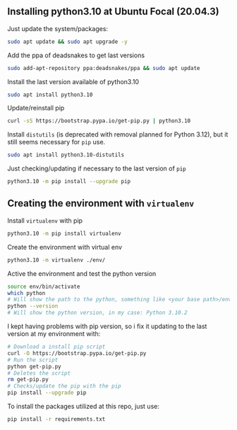 
## Installing python3.10 at Ubuntu Focal (20.04.3)

Just update the system/packages:
```bash
sudo apt update && sudo apt upgrade -y
```
Add the ppa of deadsnakes to get last versions
```bash
sudo add-apt-repository ppa:deadsnakes/ppa && sudo apt update
```

Install the last version available of python3.10
```bash
sudo apt install python3.10
```

Update/reinstall pip 
```bash
curl -sS https://bootstrap.pypa.io/get-pip.py | python3.10
```

Install `distutils` (is deprecated with removal planned for Python 3.12), but it still seems necessary for `pip` use.
```bash
sudo apt install python3.10-distutils
```

Just checking/updating if necessary to the last version of `pip`
```bash
python3.10 -m pip install --upgrade pip
```

## Creating the environment with `virtualenv`

Install `virtualenv` with pip
```bash
python3.10 -m pip install virtualenv
```

Create the environment with virtual env
```bash
python3.10 -m virtualenv ./env/
```

Active the environment and test the python version
```bash
source env/bin/activate
which python
# Will show the path to the python, something like <your base path>/env/bin/python
python --version
# Will show the python version, in my case: Python 3.10.2
```

I kept having problems with pip version, so i fix it updating to the last version at my environment with:
```bash
# Download a install pip script
curl -O https://bootstrap.pypa.io/get-pip.py
# Run the script
python get-pip.py
# Deletes the script
rm get-pip.py
# Checks/update the pip with the pip
pip install --upgrade pip
```

To install the packages utilized at this repo, just use:
```bash
pip install -r requirements.txt
```